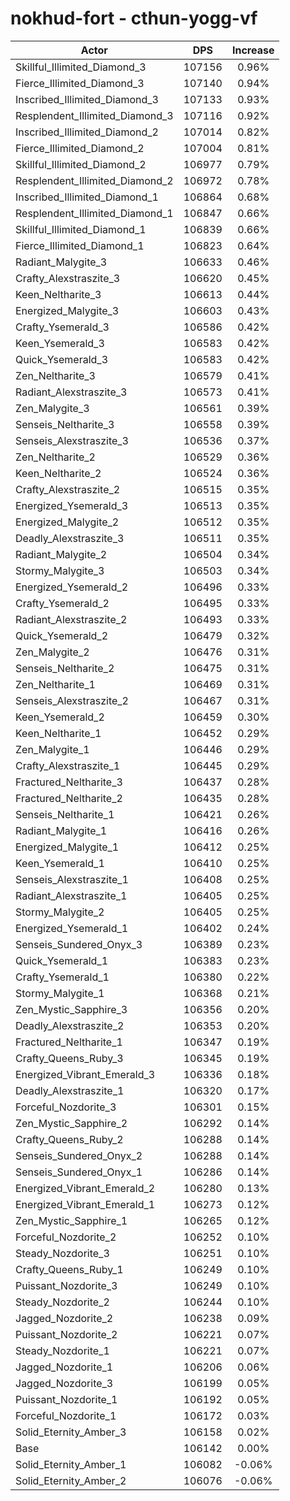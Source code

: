 # nokhud-fort - cthun-yogg-vf
| Actor | DPS | Increase |
|---|:---:|:---:|
|Skillful_Illimited_Diamond_3|107156|0.96%|
|Fierce_Illimited_Diamond_3|107140|0.94%|
|Inscribed_Illimited_Diamond_3|107133|0.93%|
|Resplendent_Illimited_Diamond_3|107116|0.92%|
|Inscribed_Illimited_Diamond_2|107014|0.82%|
|Fierce_Illimited_Diamond_2|107004|0.81%|
|Skillful_Illimited_Diamond_2|106977|0.79%|
|Resplendent_Illimited_Diamond_2|106972|0.78%|
|Inscribed_Illimited_Diamond_1|106864|0.68%|
|Resplendent_Illimited_Diamond_1|106847|0.66%|
|Skillful_Illimited_Diamond_1|106839|0.66%|
|Fierce_Illimited_Diamond_1|106823|0.64%|
|Radiant_Malygite_3|106633|0.46%|
|Crafty_Alexstraszite_3|106620|0.45%|
|Keen_Neltharite_3|106613|0.44%|
|Energized_Malygite_3|106603|0.43%|
|Crafty_Ysemerald_3|106586|0.42%|
|Keen_Ysemerald_3|106583|0.42%|
|Quick_Ysemerald_3|106583|0.42%|
|Zen_Neltharite_3|106579|0.41%|
|Radiant_Alexstraszite_3|106573|0.41%|
|Zen_Malygite_3|106561|0.39%|
|Senseis_Neltharite_3|106558|0.39%|
|Senseis_Alexstraszite_3|106536|0.37%|
|Zen_Neltharite_2|106529|0.36%|
|Keen_Neltharite_2|106524|0.36%|
|Crafty_Alexstraszite_2|106515|0.35%|
|Energized_Ysemerald_3|106513|0.35%|
|Energized_Malygite_2|106512|0.35%|
|Deadly_Alexstraszite_3|106511|0.35%|
|Radiant_Malygite_2|106504|0.34%|
|Stormy_Malygite_3|106503|0.34%|
|Energized_Ysemerald_2|106496|0.33%|
|Crafty_Ysemerald_2|106495|0.33%|
|Radiant_Alexstraszite_2|106493|0.33%|
|Quick_Ysemerald_2|106479|0.32%|
|Zen_Malygite_2|106476|0.31%|
|Senseis_Neltharite_2|106475|0.31%|
|Zen_Neltharite_1|106469|0.31%|
|Senseis_Alexstraszite_2|106467|0.31%|
|Keen_Ysemerald_2|106459|0.30%|
|Keen_Neltharite_1|106452|0.29%|
|Zen_Malygite_1|106446|0.29%|
|Crafty_Alexstraszite_1|106445|0.29%|
|Fractured_Neltharite_3|106437|0.28%|
|Fractured_Neltharite_2|106435|0.28%|
|Senseis_Neltharite_1|106421|0.26%|
|Radiant_Malygite_1|106416|0.26%|
|Energized_Malygite_1|106412|0.25%|
|Keen_Ysemerald_1|106410|0.25%|
|Senseis_Alexstraszite_1|106408|0.25%|
|Radiant_Alexstraszite_1|106405|0.25%|
|Stormy_Malygite_2|106405|0.25%|
|Energized_Ysemerald_1|106402|0.24%|
|Senseis_Sundered_Onyx_3|106389|0.23%|
|Quick_Ysemerald_1|106383|0.23%|
|Crafty_Ysemerald_1|106380|0.22%|
|Stormy_Malygite_1|106368|0.21%|
|Zen_Mystic_Sapphire_3|106356|0.20%|
|Deadly_Alexstraszite_2|106353|0.20%|
|Fractured_Neltharite_1|106347|0.19%|
|Crafty_Queens_Ruby_3|106345|0.19%|
|Energized_Vibrant_Emerald_3|106336|0.18%|
|Deadly_Alexstraszite_1|106320|0.17%|
|Forceful_Nozdorite_3|106301|0.15%|
|Zen_Mystic_Sapphire_2|106292|0.14%|
|Crafty_Queens_Ruby_2|106288|0.14%|
|Senseis_Sundered_Onyx_2|106288|0.14%|
|Senseis_Sundered_Onyx_1|106286|0.14%|
|Energized_Vibrant_Emerald_2|106280|0.13%|
|Energized_Vibrant_Emerald_1|106273|0.12%|
|Zen_Mystic_Sapphire_1|106265|0.12%|
|Forceful_Nozdorite_2|106252|0.10%|
|Steady_Nozdorite_3|106251|0.10%|
|Crafty_Queens_Ruby_1|106249|0.10%|
|Puissant_Nozdorite_3|106249|0.10%|
|Steady_Nozdorite_2|106244|0.10%|
|Jagged_Nozdorite_2|106238|0.09%|
|Puissant_Nozdorite_2|106221|0.07%|
|Steady_Nozdorite_1|106221|0.07%|
|Jagged_Nozdorite_1|106206|0.06%|
|Jagged_Nozdorite_3|106199|0.05%|
|Puissant_Nozdorite_1|106192|0.05%|
|Forceful_Nozdorite_1|106172|0.03%|
|Solid_Eternity_Amber_3|106158|0.02%|
|Base|106142|0.00%|
|Solid_Eternity_Amber_1|106082|-0.06%|
|Solid_Eternity_Amber_2|106076|-0.06%|
